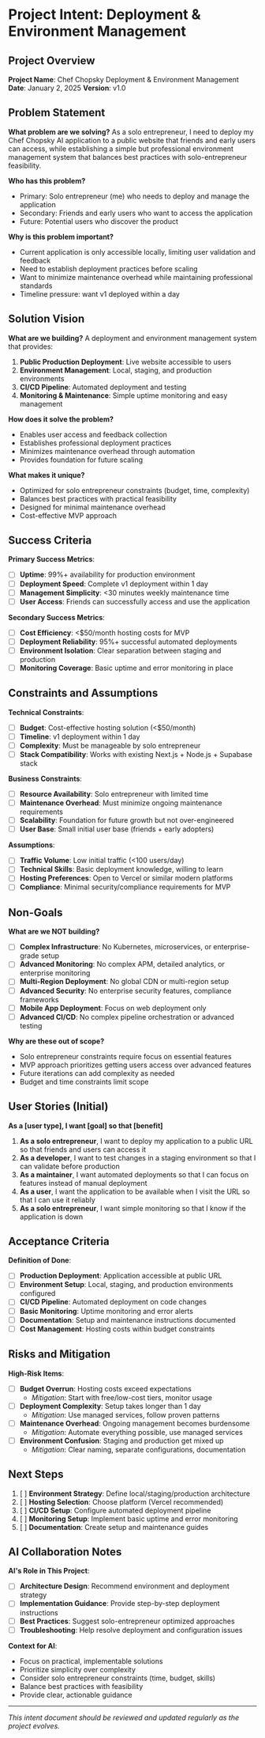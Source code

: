 # Project Intent: Deployment & Environment Management

## Project Overview
**Project Name**: Chef Chopsky Deployment & Environment Management
**Date**: January 2, 2025
**Version**: v1.0

## Problem Statement
**What problem are we solving?**
As a solo entrepreneur, I need to deploy my Chef Chopsky AI application to a public website that friends and early users can access, while establishing a simple but professional environment management system that balances best practices with solo-entrepreneur feasibility.

**Who has this problem?**
- Primary: Solo entrepreneur (me) who needs to deploy and manage the application
- Secondary: Friends and early users who want to access the application
- Future: Potential users who discover the product

**Why is this problem important?**
- Current application is only accessible locally, limiting user validation and feedback
- Need to establish deployment practices before scaling
- Want to minimize maintenance overhead while maintaining professional standards
- Timeline pressure: want v1 deployed within a day

## Solution Vision
**What are we building?**
A deployment and environment management system that provides:
1. **Public Production Deployment**: Live website accessible to users
2. **Environment Management**: Local, staging, and production environments
3. **CI/CD Pipeline**: Automated deployment and testing
4. **Monitoring & Maintenance**: Simple uptime monitoring and easy management

**How does it solve the problem?**
- Enables user access and feedback collection
- Establishes professional deployment practices
- Minimizes maintenance overhead through automation
- Provides foundation for future scaling

**What makes it unique?**
- Optimized for solo entrepreneur constraints (budget, time, complexity)
- Balances best practices with practical feasibility
- Designed for minimal maintenance overhead
- Cost-effective MVP approach

## Success Criteria
**Primary Success Metrics**:
- [ ] **Uptime**: 99%+ availability for production environment
- [ ] **Deployment Speed**: Complete v1 deployment within 1 day
- [ ] **Management Simplicity**: <30 minutes weekly maintenance time
- [ ] **User Access**: Friends can successfully access and use the application

**Secondary Success Metrics**:
- [ ] **Cost Efficiency**: <$50/month hosting costs for MVP
- [ ] **Deployment Reliability**: 95%+ successful automated deployments
- [ ] **Environment Isolation**: Clear separation between staging and production
- [ ] **Monitoring Coverage**: Basic uptime and error monitoring in place

## Constraints and Assumptions
**Technical Constraints**:
- [ ] **Budget**: Cost-effective hosting solution (<$50/month)
- [ ] **Timeline**: v1 deployment within 1 day
- [ ] **Complexity**: Must be manageable by solo entrepreneur
- [ ] **Stack Compatibility**: Works with existing Next.js + Node.js + Supabase stack

**Business Constraints**:
- [ ] **Resource Availability**: Solo entrepreneur with limited time
- [ ] **Maintenance Overhead**: Must minimize ongoing maintenance requirements
- [ ] **Scalability**: Foundation for future growth but not over-engineered
- [ ] **User Base**: Small initial user base (friends + early adopters)

**Assumptions**:
- [ ] **Traffic Volume**: Low initial traffic (<100 users/day)
- [ ] **Technical Skills**: Basic deployment knowledge, willing to learn
- [ ] **Hosting Preferences**: Open to Vercel or similar modern platforms
- [ ] **Compliance**: Minimal security/compliance requirements for MVP

## Non-Goals
**What are we NOT building?**
- [ ] **Complex Infrastructure**: No Kubernetes, microservices, or enterprise-grade setup
- [ ] **Advanced Monitoring**: No complex APM, detailed analytics, or enterprise monitoring
- [ ] **Multi-Region Deployment**: No global CDN or multi-region setup
- [ ] **Advanced Security**: No enterprise security features, compliance frameworks
- [ ] **Mobile App Deployment**: Focus on web deployment only
- [ ] **Advanced CI/CD**: No complex pipeline orchestration or advanced testing

**Why are these out of scope?**
- Solo entrepreneur constraints require focus on essential features
- MVP approach prioritizes getting users access over advanced features
- Future iterations can add complexity as needed
- Budget and time constraints limit scope

## User Stories (Initial)
**As a [user type], I want [goal] so that [benefit]**

1. **As a solo entrepreneur**, I want to deploy my application to a public URL so that friends and users can access it
2. **As a developer**, I want to test changes in a staging environment so that I can validate before production
3. **As a maintainer**, I want automated deployments so that I can focus on features instead of manual deployment
4. **As a user**, I want the application to be available when I visit the URL so that I can use it reliably
5. **As a solo entrepreneur**, I want simple monitoring so that I know if the application is down

## Acceptance Criteria
**Definition of Done**:
- [ ] **Production Deployment**: Application accessible at public URL
- [ ] **Environment Setup**: Local, staging, and production environments configured
- [ ] **CI/CD Pipeline**: Automated deployment on code changes
- [ ] **Basic Monitoring**: Uptime monitoring and error alerts
- [ ] **Documentation**: Setup and maintenance instructions documented
- [ ] **Cost Management**: Hosting costs within budget constraints

## Risks and Mitigation
**High-Risk Items**:
- [ ] **Budget Overrun**: Hosting costs exceed expectations
  - *Mitigation*: Start with free/low-cost tiers, monitor usage
- [ ] **Deployment Complexity**: Setup takes longer than 1 day
  - *Mitigation*: Use managed services, follow proven patterns
- [ ] **Maintenance Overhead**: Ongoing management becomes burdensome
  - *Mitigation*: Automate everything possible, use managed services
- [ ] **Environment Confusion**: Staging and production get mixed up
  - *Mitigation*: Clear naming, separate configurations, documentation

## Next Steps
1. [ ] **Environment Strategy**: Define local/staging/production architecture
2. [ ] **Hosting Selection**: Choose platform (Vercel recommended)
3. [ ] **CI/CD Setup**: Configure automated deployment pipeline
4. [ ] **Monitoring Setup**: Implement basic uptime and error monitoring
5. [ ] **Documentation**: Create setup and maintenance guides

## AI Collaboration Notes
**AI's Role in This Project**:
- [ ] **Architecture Design**: Recommend environment and deployment strategy
- [ ] **Implementation Guidance**: Provide step-by-step deployment instructions
- [ ] **Best Practices**: Suggest solo-entrepreneur optimized approaches
- [ ] **Troubleshooting**: Help resolve deployment and configuration issues

**Context for AI**:
- Focus on practical, implementable solutions
- Prioritize simplicity over complexity
- Consider solo entrepreneur constraints (time, budget, skills)
- Balance best practices with feasibility
- Provide clear, actionable guidance

---

*This intent document should be reviewed and updated regularly as the project evolves.*
